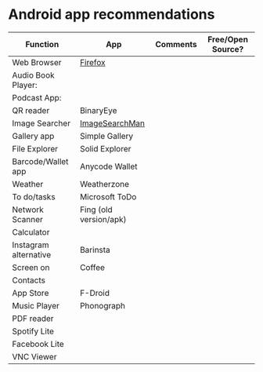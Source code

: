 # Android app recommendations


| Function | App | Comments | Free/Open Source? | 
|-|-|-|-|
| Web Browser | [Firefox](https://play.google.com/store/apps/details?id=org.mozilla.firefox) | |
| Audio Book Player:  |
|Podcast App: | |
| QR reader | BinaryEye
|Image Searcher | [ImageSearchMan](https://play.google.com/store/apps/details?id=sansunsen3.imagesearcher) |
|Gallery app | Simple Gallery
|File Explorer | Solid Explorer
|Barcode/Wallet app | Anycode Wallet
|Weather | Weatherzone
|To do/tasks | Microsoft ToDo
|Network Scanner | Fing (old version/apk)
| Calculator | 
| Instagram alternative | Barinsta
| Screen on | Coffee
| Contacts| | 
| App Store | F-Droid
| Music Player | Phonograph
| PDF reader | 
| Spotify Lite |
| Facebook Lite |
| VNC Viewer |

